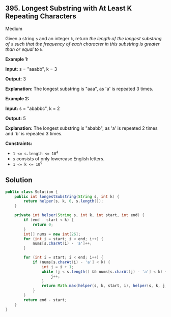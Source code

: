 ## 395\. Longest Substring with At Least K Repeating Characters

Medium

Given a string `s` and an integer `k`, return _the length of the longest substring of_ `s` _such that the frequency of each character in this substring is greater than or equal to_ `k`.

**Example 1:**

**Input:** s = "aaabb", k = 3

**Output:** 3

**Explanation:** The longest substring is "aaa", as 'a' is repeated 3 times.

**Example 2:**

**Input:** s = "ababbc", k = 2

**Output:** 5

**Explanation:** The longest substring is "ababb", as 'a' is repeated 2 times and 'b' is repeated 3 times.

**Constraints:**

*   <code>1 <= s.length <= 10<sup>4</sup></code>
*   `s` consists of only lowercase English letters.
*   <code>1 <= k <= 10<sup>5</sup></code>

## Solution

```java
public class Solution {
    public int longestSubstring(String s, int k) {
        return helper(s, k, 0, s.length());
    }

    private int helper(String s, int k, int start, int end) {
        if (end - start < k) {
            return 0;
        }
        int[] nums = new int[26];
        for (int i = start; i < end; i++) {
            nums[s.charAt(i) - 'a']++;
        }

        for (int i = start; i < end; i++) {
            if (nums[s.charAt(i) - 'a'] < k) {
                int j = i + 1;
                while (j < s.length() && nums[s.charAt(j) - 'a'] < k) {
                    j++;
                }
                return Math.max(helper(s, k, start, i), helper(s, k, j, end));
            }
        }
        return end - start;
    }
}
```